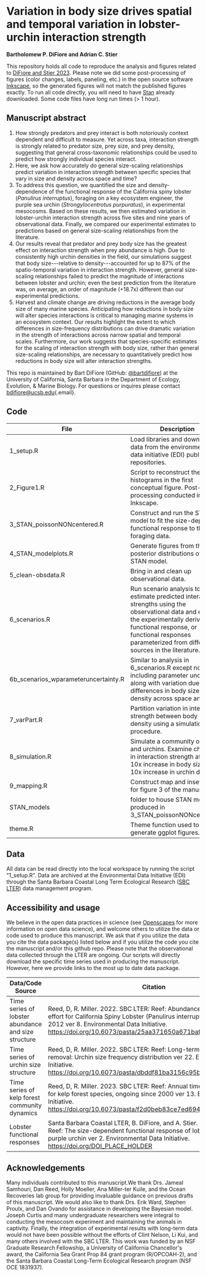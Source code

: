 # Variation in body size drives spatial and temporal variation in lobster-urchin interaction strength

**Bartholomew P. DiFiore and Adrian C. Stier**

This repository holds all code to reproduce the analysis and figures related to [DiFiore and Stier 2023](insert%20link%20to%20published%20manuscript%20here). Please note we did some post-processing of figures (color changes, labels, paneling, etc.) in the open source software [Inkscape](https://inkscape.org/), so the generated figures will not match the published figures exactly. To run all code directly, you will need to have [Stan](https://mc-stan.org/) already downloaded. Some code files have long run times (\> 1 hour).

## Manuscript abstract

1.  How strongly predators and prey interact is both notoriously context dependent and difficult to measure. Yet across taxa, interaction strength is strongly related to predator size, prey size, and prey density, suggesting that general cross-taxonomic relationships could be used to predict how strongly individual species interact.
2.  Here, we ask how accurately do general size-scaling relationships predict variation in interaction strength between specific species that vary in size and density across space and time?
3.  To address this question, we quantified the size and density-dependence of the functional response of the California spiny lobster (*Panulirus interruptus*), foraging on a key ecosystem engineer, the purple sea urchin (*Strongylocentrotus purpuratus*), in experimental mesocosms. Based on these results, we then estimated variation in lobster-urchin interaction strength across five sites and nine years of observational data. Finally, we compared our experimental estimates to predictions based on general size-scaling relationships from the literature.
4.  Our results reveal that predator and prey body size has the greatest effect on interaction strength when prey abundance is high. Due to consistently high urchin densities in the field, our simulations suggest that body size---relative to density---accounted for up to 87% of the spatio-temporal variation in interaction strength. However, general size-scaling relationships failed to predict the magnitude of interactions between lobster and urchin; even the best prediction from the literature was, on average, an order of magnitude (+18.7x) different than our experimental predictions.
5.  Harvest and climate change are driving reductions in the average body size of many marine species. Anticipating how reductions in body size will alter species interactions is critical to managing marine systems in an ecosystem context. Our results highlight the extent to which differences in size-frequency distributions can drive dramatic variation in the strength of interactions across narrow spatial and temporal scales. Furthermore, our work suggests that species-specific estimates for the scaling of interaction strength with body size, rather than general size-scaling relationships, are necessary to quantitatively predict how reductions in body size will alter interaction strengths.

This repo is maintained by Bart DiFiore (GitHub: [\@bartdifiore](https://github.com/bartdifiore)) at the University of California, Santa Barbara in the Department of Ecology, Evolution, & Marine Biology. For questions or inquires please contact [bdifiore\@ucsb.edu](mailto:bdifiore@ucsb.edu){.email}.

## Code

| File                                 | Description                                                                                                                                                                                                                                |
|--------------------------------------|--------------------------------------------------------------------------------------------------------------------------------------------------------------------------------------------------------------------------------------------|
| 1_setup.R                            | Load libraries and download all data from the environmental data initiative (EDI) public data repositories.                                                                                                                                |
| 2_Figure1.R                          | Script to reconstruct the histograms in the first conceptual figure. Post-processing conducted in Inkscape.                                                                                                                                |
| 3_STAN_poissonNONcentered.R          | Construct and run the STAN model to fit the size-dependent functional response to the foraging data.                                                                                                                                       |
| 4_STAN_modelplots.R                  | Generate figures from the posterior distributions of the STAN model.                                                                                                                                                                       |
| 5_clean-obsdata.R                    | Bring in and clean up observational data.                                                                                                                                                                                                  |
| 6_scenarios.R                        | Run scenario analysis to estimate predicted interactions strengths using the observational data and either the experimentally derived functional response, or functional responses parameterized from different sources in the literature. |
| 6b_scenarios_wparameteruncertainty.R | Similar to analysis in 6_scenarios.R except now including parameter uncertainly along with variation due to differences in body size and density across space and time.                                                                    |
| 7_varPart.R                          | Partition variation in interaction strength between body size and density using a simulation procedure.                                                                                                                                    |
| 8_simulation.R                       | Simulate a community of lobster and urchins. Examine changes in interaction strength after a 10x increase in body size vs. a 10x increase in urchin density.                                                                               |
| 9_mapping.R                          | Construct map and inset panels for figure 3 of the manuscript.                                                                                                                                                                             |
| STAN_models                          | folder to house STAN model produced in 3_STAN_poissonNONcentered.R                                                                                                                                                                         |
| theme.R                              | Theme function used to generate ggplot figures.                                                                                                                                                                                            |

## Data

All data can be read directly into the local workspace by running the script "1_setup.R". Data are archived at the Environmental Data Initiative (EDI) through the Santa Barbara Coastal Long Term Ecological Research ([SBC LTER](https://sbclter.msi.ucsb.edu/data/)) data management program.

## Accessibility and usage

We believe in the open data practices in science (see [Openscapes](https://www.openscapes.org/) for more information on open data science), and welcome others to utilize the data or code used to produce this manuscript. We ask that if you utilize the data you cite the data package(s) listed below and if you utilize the code you cite the manuscript and/or this github repo. Please note that the observational data collected through the LTER are ongoing. Our scripts will directly download the specific time series used in producing the manuscript. However, here we provide links to the most up to date data package.

| Data/Code Source                                    | Citation                                                                                                                                                                                                                                                      |
|-----------------------------------------------------|---------------------------------------------------------------------------------------------------------------------------------------------------------------------------------------------------------------------------------------------------------------|
| Time series of lobster abundance and size structure | Reed, D, R. Miller. 2022. SBC LTER: Reef: Abundance, size and fishing effort for California Spiny Lobster (Panulirus interruptus), ongoing since 2012 ver 8. Environmental Data Initiative. <https://doi.org/10.6073/pasta/25aa371650a671bafad64dd25a39ee18>. |
| Time series of urchin size structure                | Reed, D, R. Miller. 2022. SBC LTER: Reef: Long-term experiment: Kelp removal: Urchin size frequency distribution ver 22. Environmental Data Initiative. <https://doi.org/10.6073/pasta/dbddf81ba3156c95b9c20d80b8c90e6e>.                                     |
| Time series of kelp forest community dynamics       | Reed, D, R. Miller. 2023. SBC LTER: Reef: Annual time series of biomass for kelp forest species, ongoing since 2000 ver 13. Environmental Data Initiative. <https://doi.org/10.6073/pasta/f2d0beb83ce7ed6949364ac28df790ea>.                                  |
| Lobster functional responses                        | Santa Barbara Coastal LTER, B. DiFiore, and A. Stier. 2023. SBC LTER: Reef: The size-dependent functional response of lobster foraging on purple urchin ver 2. Environmental Data Initiative. <https://doi.org/DOI_PLACE_HOLDER>                              |

## Acknowledgements

Many individuals contributed to this manuscript.We thank Drs. Jameal Samhouri, Dan Reed, Holly Moeller, Ana Miller-ter Kuile, and the Ocean Recoveries lab group for providing invaluable guidance on previous drafts of this manuscript. We would also like to thank Drs. Erik Ward, Stephen Proulx, and Dan Ovando for assistance in developing the Bayesian model. Joseph Curtis and many undergraduate researchers were integral to conducting the mesocosm experiment and maintaining the animals in captivity. Finally, the integration of experimental results with long-term data would not have been possible without the efforts of Clint Nelson, Li Kui, and many others involved with the SBC LTER. This work was funded by an NSF Graduate Research Fellowship, a University of California Chancellor's award, the California Sea Grant Prop 84 grant program (R/OPCOAH-2), and the Santa Barbara Coastal Long-Term Ecological Research program (NSF OCE 1831937).
